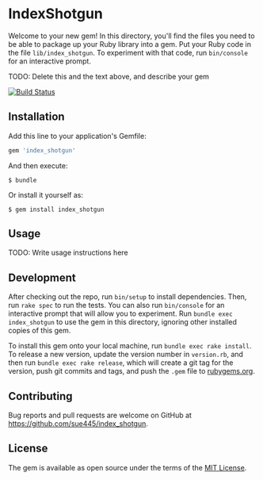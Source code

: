 # IndexShotgun

Welcome to your new gem! In this directory, you'll find the files you need to be able to package up your Ruby library into a gem. Put your Ruby code in the file `lib/index_shotgun`. To experiment with that code, run `bin/console` for an interactive prompt.

TODO: Delete this and the text above, and describe your gem

[![Build Status](https://travis-ci.org/sue445/index_shotgun.svg?branch=master)](https://travis-ci.org/sue445/index_shotgun)

## Installation

Add this line to your application's Gemfile:

```ruby
gem 'index_shotgun'
```

And then execute:

    $ bundle

Or install it yourself as:

    $ gem install index_shotgun

## Usage

TODO: Write usage instructions here

## Development

After checking out the repo, run `bin/setup` to install dependencies. Then, run `rake spec` to run the tests. You can also run `bin/console` for an interactive prompt that will allow you to experiment. Run `bundle exec index_shotgun` to use the gem in this directory, ignoring other installed copies of this gem.

To install this gem onto your local machine, run `bundle exec rake install`. To release a new version, update the version number in `version.rb`, and then run `bundle exec rake release`, which will create a git tag for the version, push git commits and tags, and push the `.gem` file to [rubygems.org](https://rubygems.org).

## Contributing

Bug reports and pull requests are welcome on GitHub at https://github.com/sue445/index_shotgun.


## License

The gem is available as open source under the terms of the [MIT License](http://opensource.org/licenses/MIT).

